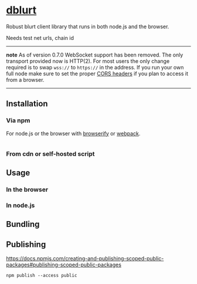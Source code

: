 # [dblurt](https://gitlab.com/blurt)

Robust blurt client library that runs in both node.js and the browser.

Needs test net urls, chain id

---

**note** As of version 0.7.0 WebSocket support has been removed. The only transport provided now is HTTP(2). For most users the only change required is to swap `wss://` to `https://` in the address. If you run your own full node make sure to set the proper [CORS headers](https://en.wikipedia.org/wiki/Cross-origin_resource_sharing) if you plan to access it from a browser.

---

## Installation

### Via npm

For node.js or the browser with [browserify](https://github.com/substack/node-browserify) or [webpack](https://github.com/webpack/webpack).

```

```

### From cdn or self-hosted script

## Usage

### In the browser

### In node.js

## Bundling


## Publishing

https://docs.npmjs.com/creating-and-publishing-scoped-public-packages#publishing-scoped-public-packages

```
npm publish --access public
```